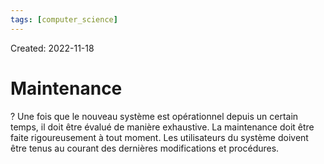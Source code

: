 ```yaml
---
tags: [computer_science] 
---
```

Created: 2022-11-18

# Maintenance
?
Une fois que le nouveau système est opérationnel depuis un certain temps, il doit être évalué de manière exhaustive.
La maintenance doit être faite rigoureusement à tout moment. Les
utilisateurs du système doivent être tenus au courant des dernières modifications et procédures.
<!--SR:!2024-09-30,388,230-->